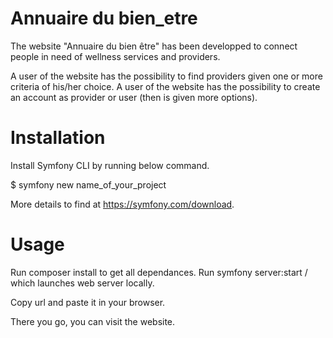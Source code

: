 # Annuaire du bien_etre

The website "Annuaire du bien être" has been developped to connect people in need of wellness services and providers.

A user of the website has the possibility to find providers given one or more criteria of his/her choice. 
A user of the website has the possibility to create an account as provider or user (then is given more options).

# Installation

Install Symfony CLI by running below command.
  
  $ symfony new name_of_your_project

More details to find at https://symfony.com/download.

# Usage

Run composer install to get all dependances.
Run symfony server:start / which launches web server locally.

Copy url and paste it in your browser.

There you go, you can visit the website.
